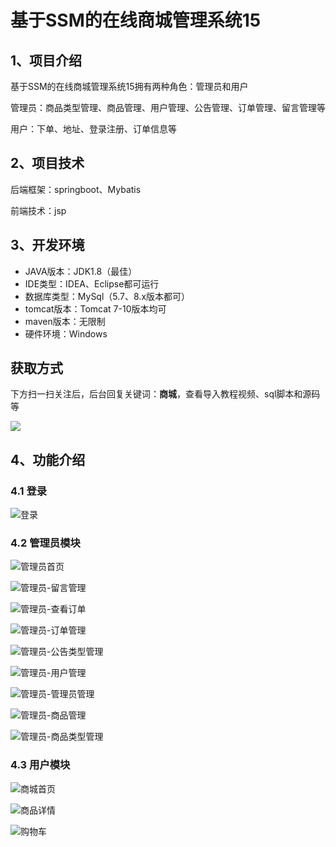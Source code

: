 # 基于SSM的在线商城管理系统15



## 1、项目介绍

基于SSM的在线商城管理系统15拥有两种角色：管理员和用户

管理员：商品类型管理、商品管理、用户管理、公告管理、订单管理、留言管理等

用户：下单、地址、登录注册、订单信息等

## 2、项目技术

后端框架：springboot、Mybatis

前端技术：jsp

## 3、开发环境

- JAVA版本：JDK1.8（最佳）
- IDE类型：IDEA、Eclipse都可运行
- 数据库类型：MySql（5.7、8.x版本都可） 
- tomcat版本：Tomcat 7-10版本均可
- maven版本：无限制
- 硬件环境：Windows

## 获取方式

下方扫一扫关注后，后台回复关键词：**商城**，查看导入教程视频、sql脚本和源码等

 ![](https://www.codeshop.fun/Typora-Images/202205281253739.png)
## 4、功能介绍

### 4.1 登录

![登录](https://www.codeshop.fun/Typora-Images/202402171104200.jpg)

### 4.2 管理员模块

![管理员首页](https://www.codeshop.fun/Typora-Images/202402171104298.jpg)

![管理员-留言管理](https://www.codeshop.fun/Typora-Images/202402171104360.jpg)

![管理员-查看订单](https://www.codeshop.fun/Typora-Images/202402171104373.jpg)

![管理员-订单管理](https://www.codeshop.fun/Typora-Images/202402171104409.jpg)

![管理员-公告类型管理](https://www.codeshop.fun/Typora-Images/202402171104379.jpg)

![管理员-用户管理](https://www.codeshop.fun/Typora-Images/202402171104395.jpg)

![管理员-管理员管理](https://www.codeshop.fun/Typora-Images/202402171104427.jpg)

![管理员-商品管理](https://www.codeshop.fun/Typora-Images/202402171104809.jpg)

![管理员-商品类型管理](https://www.codeshop.fun/Typora-Images/202402171104935.jpg)

### 4.3 用户模块

![商城首页](https://www.codeshop.fun/Typora-Images/202402171104625.jpg)

![商品详情](https://www.codeshop.fun/Typora-Images/202402171104038.jpg)

![购物车](https://www.codeshop.fun/Typora-Images/202402171104197.jpg)





